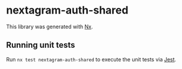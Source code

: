 # nextagram-auth-shared

This library was generated with [Nx](https://nx.dev).

## Running unit tests

Run `nx test nextagram-auth-shared` to execute the unit tests via [Jest](https://jestjs.io).
